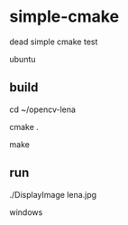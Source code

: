 # simple-cmake
dead simple cmake test

ubuntu

## build
cd ~/opencv-lena

cmake .

make

## run
./DisplayImage lena.jpg

windows
